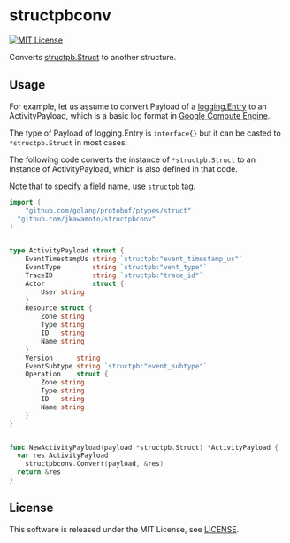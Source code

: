 # structpbconv
[![MIT License](https://img.shields.io/badge/license-MIT-blue.svg?style=flat)](LICENSE)

Converts [structpb.Struct](https://github.com/golang/protobuf/blob/master/ptypes/struct/struct.pb.go)
to another structure.

## Usage
For example, let us assume to convert Payload of a [logging.Entry](https://godoc.org/cloud.google.com/go/logging#Entry) to
an ActivityPayload, which is a basic log format in
[Google Compute Engine](https://cloud.google.com/compute/).

The type of Payload of logging.Entry is `interface{}` but it can be casted
to `*structpb.Struct` in most cases.

The following code converts the instance of `*structpb.Struct` to an
instance of ActivityPayload, which is also defined in that code.

Note that to specify a field name, use `structpb` tag.

```go
import (
	"github.com/golang/protobuf/ptypes/struct"
  "github.com/jkawamoto/structpbconv"
)


type ActivityPayload struct {
	EventTimestampUs string `structpb:"event_timestamp_us"`
	EventType        string `structpb:"vent_type"`
	TraceID          string `structpb:"trace_id"`
	Actor            struct {
		User string
	}
	Resource struct {
		Zone string
		Type string
		ID   string
		Name string
	}
	Version      string
	EventSubtype string `structpb:"event_subtype"`
	Operation    struct {
		Zone string
		Type string
		ID   string
		Name string
	}
}


func NewActivityPayload(payload *structpb.Struct) *ActivityPayload {
  var res ActivityPayload
	structpbconv.Convert(payload, &res)
  return &res
}
```


## License
This software is released under the MIT License, see [LICENSE](LICENSE).
